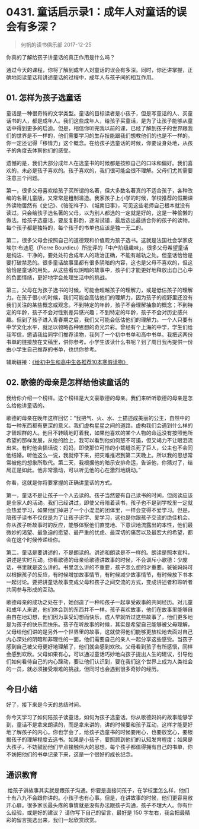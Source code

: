 # 0431. 童话启示录1：成年人对童话的误会有多深？
> 何帆的读书俱乐部
2017-12-25

你真的了解给孩子讲童话的真正作用是什么吗？

通过今天的课程，你将了解到成年人对童话的误会有多深。同时，你还讲掌握，正确地阅读童话和讲述童话的过程中，成年人与孩子间的相互作用。

## 01. 怎样为孩子选童话

童话是一种很奇特的文学类型。童话的目标读者是小孩子，但是写童话的人、买童话书的人，都是成年人。我们这些成年人，给孩子买童话，是为了让孩子能够从童话中得到更多的启迪。但是，相信你听完我以前的课，已经了解到孩子的世界跟我们的世界是不一样的，他们需要学习的生存技能跟我们想教他们的也是不一样的。你一定还记得「移情力」这个概念。在给孩子选童话的时候，你要设身处地，从孩子的角度去体察他们的感受。

遗憾的是，我们大部分成年人在选童书的时候都是按照自己的口味和偏好。我们喜欢的，未必是孩子喜欢的。孩子喜欢的，我们很可能会很不理解。父母们尤其需要注意三个问题。

第一，很多父母喜欢给孩子买所谓的名著，但大多数名著真的不适合孩子，各种改编的名著儿童版，又常常是粗制滥造。我家孩子上小学的时候，学校推荐的假期课外读物居然有《史记》、《骆驼祥子》、《城南旧事》，可见这些老师自己根本就没有读过。只会给孩子选名著的父母，以为别人都选的一定就是好的，这是一种偷懒的做法。给孩子选童话，要反复斟酌，逐渐试错，最后选出最适合你的孩子的读物。每个孩子都是独特的，每个孩子的书单也应该是独一无二的。

第二，很多父母会按照自己的道德观和价值观为孩子选书。这就是法国社会学家皮埃尔·布迪厄（Pierre Bourdieu）所批评的「中产阶级趣味」。很多父母希望童话是纯洁、干净的，要处处符合成年人的政治正确，不能有越轨之处。但童话恰恰是要打破禁忌的。很多童话故事里都有很多阴暗的内容，这也是父母不喜欢的，但这恰恰是童话的用处。从这些看似阴暗的故事中，孩子们才能更好地释放出自己心中的负面情绪，更好地学会处理生活中的挑战。

第三，父母在为孩子选书的时候，可能会超越孩子的理解力，或是低估孩子的理解力。在孩子很小的时候，我们可能会高估他们的理解力，因为孩子的视野里还没有我们关注的某些概念或观念。不到特定的年龄，孩子不会理解抽象的概念；不到特定的年龄，孩子不会对性别差异感兴趣；不到特定的年龄，孩子不会对历史感兴趣。但到了孩子进入青春期之后，我们又可能会低估他们的理解力。一个人只要有中学文化水平，就足以领略各种思想的奇光异彩。曾经有个上海的中学，学生们给我写信，邀请我给同学们推荐读物，我列了一个初中书单和高中书单。我把这两份书单的链接放在文稿里，供你参考。小学生该读什么书呢？到了周日我再提供一份由小学生自己推荐的书单，也供你参考。

辅助链接：[《给初中生和高中生各推荐10本寒假读物》](http://www.jxtobo.com/137802.html)

## 02. 歌德的母亲是怎样给他读童话的

我给你介绍一个榜样。这个榜样是大文豪歌德的母亲。我们来听听歌德的母亲是怎么给他讲童话的。

歌德的母亲在晚年这样回忆：“我把气、火、水、土描述成美丽的公主，自然中的每一种东西都有更深的意义。我们虚构星星之间的道路，虚构我们会遇到什么样的才智超群的人。他目不转睛地盯着我，如果他喜欢的某个人物的命运没有按照他所希望的那样发展，从他的脸上，我可以看到他如何怒不可遏，但又竭力不让眼泪流出来。有时他会插话说：妈妈，即使那位可怜的小裁缝杀死了巨人，公主也不会同他结婚。听他这么一说，我就停下来，把灾难推迟到第二天晚上。所以我的思想常常被他的想象所取代。第二天，我根据他的暗示安排命运，告诉他，你猜对了，结局正是如此。他非常激动，可以听见他的心在激烈地跳动。”

你看，这就是你将要掌握的正确讲童话的方式。

第一，童话不是让孩子一个人去读的。孩子当然要有自己读书的时间，但阅读应该是全家人的活动。我们已经讲过，即使父母陪着读书，孩子也不是到学校里一定就会热爱学习，如果他们掉进了一个小混混的团体里，一样会变得不爱学习。但是，陪孩子读书不仅仅是为了让孩子识字、爱学习，这也是你跟孩子交流的绝佳机会。你从孩子听故事时的反应，能够体察他们直觉地、下意识地流露出的本性，他们最微妙的渴望、最急迫的愿望、最严重的忧虑、最深切的痛苦以及最宏大的希望，都会在这个时候传递给你。

第二，童话是要讲述的，不是朗读的。讲述和朗读是不一样的。朗读是照本宣科，讲述是实时互动。你看歌德的母亲给歌德讲故事的时候，不会训斥小歌德：少废话，书里就是这么讲的。书里怎么讲的不重要，孩子怎么想的才重要。爸爸妈妈可以根据孩子的反应，有时候增加故事情节，有时候减少故事情节，有时候放下书本一起讨论。要把讲童话故事变成父母和孩子之间交流的方式，变成讲述者和聆听者共同参与形成的互动。

歌德母亲的成功之处在于，她创造了一种和孩子一起享受故事的共同经历。对儿童和成年人来说，他们体会到的东西并不一样。孩子喜欢故事，他们在故事里能够自由自在地幻想，他们因为享受幻想而快乐，成人早就听过这些故事了，他们更多地是为孩子的快乐而快乐。孩子在听故事的时候，其实是希望自己能够被父母理解，父母给他们讲的是另外一个世界里的故事，这就使得他们能够更放松地去面对自己内心深处的阴暗和非理性的一面，他们需要自己的亲人一起分享这些感受。当孩子感到自己被父母更好地理解了，他们就会感到欢欣。父母看到孩子有所感悟，同样会感到欢欣。父母如果有心，可以通过童话巧妙地向孩子提出人生的建议，引导他们如何看待自己的内心躁动，要让他们认识到，要在我们这个世界上成为人类社会的一员，就必须接受艰难的挑战，但同时也会遇到很多奇妙的经历。

## 今日小结

好了，接下来是今天的总结时间。

你今天学习了如何陪孩子读童话，如何为孩子选童话。你从歌德妈妈的故事能够学到，童话不是拿来朗读的，而是拿来讲的，讲的时候要和孩子互动，这样才能更好地了解孩子的内心。你也学会了，给孩子选童书的时候要用心，也要放宽心，要根据孩子的理解程度去选书。如果是小孩子，要照顾到他们的认知发育程度；如果是大孩子，不妨鼓励他们早点接触伟大的思想。每个孩子都值得拥有自己的书单，你不妨把他们的书单记录下来，这是一个很好的成长纪念。

## 通识教育

 给孩子讲故事其实就是跟孩子沟通。你要是直接问孩子，在学校里怎么样，他们十有八九不会跟你讲的。小孩子也有心事。但是，在讲故事的时候，他们更容易敞开心扉。很多家长最头疼的事情就是没有办法跟孩子沟通，孩子不理大人。你有什么经验，或是好的建议？
请你写下自己的留言，最好是 150 字左右，我会把最精彩的留言挑选出来，我们一起欣赏欣赏。


